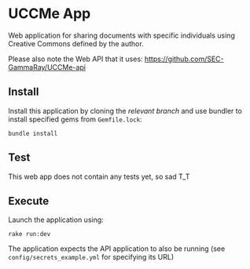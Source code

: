 # UCCMe App

Web application for sharing documents with specific individuals using Creative Commons defined by the author.

Please also note the Web API that it uses: https://github.com/SEC-GammaRay/UCCMe-api

## Install

Install this application by cloning the *relevant branch* and use bundler to install specified gems from `Gemfile.lock`:

```shell
bundle install
```

## Test

This web app does not contain any tests yet, so sad T_T

## Execute

Launch the application using:

```shell
rake run:dev
```

The application expects the API application to also be running (see `config/secrets_example.yml` for specifying its URL)